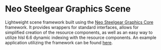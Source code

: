 # Neo Steelgear Graphics Scene

Lightweight scene framework built using the [Neo Steelgear Graphics Core](https://github.com/Gamewolf3000/Neo-Steelgear-Graphics-Core) framework. It provides wrappers for standard interfaces, allows for simplified creation of the resource components, as well as an easy way to utilize hlsl 6.6 dynamic indexing with the resource components. An example application utilizing the framework can be found [here](https://github.com/Gamewolf3000/D3D12-Modelviewer-with-DXR-shadows).
